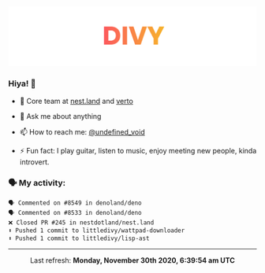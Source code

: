 
![](https://github.com/divy-work/divy-work/raw/master/assets/divy.png)

### Hiya! 👋

- 🔭 Core team at [nest.land](https://github.com/nestdotland/nest.land) and [verto](https://github.com/useverto/verto)

- 💬 Ask me about anything

- 📫 How to reach me: [@undefined_void](https://instagram.com/divy.exe)

- ⚡ Fun fact: I play guitar, listen to music, enjoy meeting new people, kinda introvert.

### 🗣 My activity:

```
🗣 Commented on #8549 in denoland/deno
🗣 Commented on #8533 in denoland/deno
❌ Closed PR #245 in nestdotland/nest.land
⬆️ Pushed 1 commit to littledivy/wattpad-downloader
⬆️ Pushed 1 commit to littledivy/lisp-ast
```

------------
<p align="center">Last refresh: <b>Monday, November 30th 2020, 6:39:54 am UTC</b></p>
